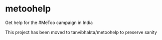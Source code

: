 # metoohelp
Get help for the #MeToo campaign in India


This project has been moved to tanvibhakta/metoohelp to preserve sanity
